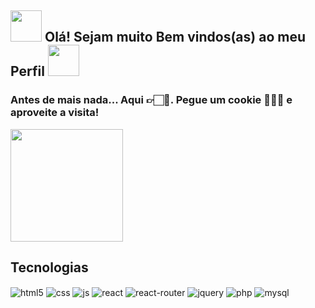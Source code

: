 ## <img height="50cm" src="https://im3.ezgif.com/tmp/ezgif-3-7f4f09e445.gif">  Olá! Sejam muito Bem vindos(as) ao meu Perfil <img height="50cm" src="https://im3.ezgif.com/tmp/ezgif-3-e6175802df.gif"> 
### Antes de mais nada... Aqui 👉🏻🍪. Pegue um cookie 🍪🤏🏻 e aproveite a visita!



<div>
  <img height="180cm" src="https://pbs.twimg.com/media/EXK2vefWoAMJtE_.jpg">
</div>

## Tecnologias
<div style="display: inline_block">
  <img align="center" src="https://img.shields.io/badge/HTML5-E34F26?style=for-the-badge&logo=html5&logoColor=white" alt="html5">
  <img align="center" src="https://img.shields.io/badge/CSS3-1572B6?style=for-the-badge&logo=css3&logoColor=white" alt="css">
  <img align="center" src="https://img.shields.io/badge/JavaScript-F7DF1E?style=for-the-badge&logo=javascript&logoColor=black" alt="js">
  <img align="center" src="https://img.shields.io/badge/React-20232A?style=for-the-badge&logo=react&logoColor=61DAFB" alt="react">
  <img align="center" src="https://img.shields.io/badge/React_Router-CA4245?style=for-the-badge&logo=react-router&logoColor=white" alt="react-router">
  <img align="center" src="https://img.shields.io/badge/jQuery-0769AD?style=for-the-badge&logo=jquery&logoColor=white" alt="jquery">
  <img align="center" src="https://img.shields.io/badge/PHP-777BB4?style=for-the-badge&logo=php&logoColor=white" alt="php">
  <img align="center" src="https://img.shields.io/badge/MySQL-00000F?style=for-the-badge&logo=mysql&logoColor=white" alt="mysql">
</div>
